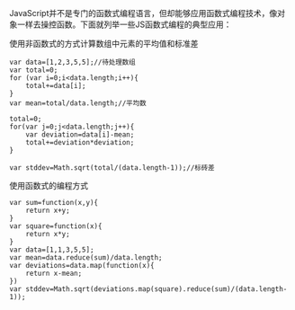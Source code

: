 JavaScript并不是专门的函数式编程语言，但却能够应用函数式编程技术，像对象一样去操控函数。下面就列举一些JS函数式编程的典型应用：

使用非函数式的方式计算数组中元素的平均值和标准差

```
var data=[1,2,3,5,5];//待处理数组
var total=0;
for (var i=0;i<data.length;i++){
    total+=data[i];
}
var mean=total/data.length;//平均数

total=0;
for(var j=0;j<data.length;j++){
    var deviation=data[i]-mean;
    total+=deviation*deviation;
}

var stddev=Math.sqrt(total/(data.length-1));//标砖差
```

使用函数式的编程方式

```
var sum=function(x,y){
    return x+y;
}
var square=function(x){
    return x*y;
}
var data=[1,1,3,5,5];
var mean=data.reduce(sum)/data.length;
var deviations=data.map(function(x){
    return x-mean;
})
var stddev=Math.sqrt(deviations.map(square).reduce(sum)/(data.length-1));
```